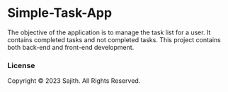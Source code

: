 # Simple-Task-App
The objective of the application is to manage the task list for a user. It contains completed
tasks and not completed tasks. This project contains both back-end and front-end
development.

### License
Copyright &copy; 2023 Sajith. All Rights Reserved.
